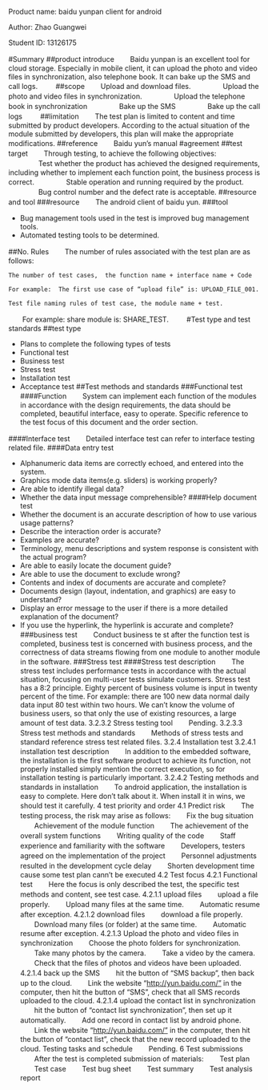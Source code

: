 
Product name: baidu yunpan client for android

Author: Zhao Guangwei

Student ID: 13126175


#Summary
##product introduce
　　Baidu yunpan is an excellent tool for cloud storage. Especially in mobile client, it can upload the photo and video files in synchronization, also telephone book. It can bake up the SMS and call logs.
　　
##scope
　　Upload and download files.
　　
　　Upload the photo and video files in synchronization.
　　
　　Upload the telephone book in synchronization
　　
　　Bake up the SMS
　　
　　Bake up the call logs
　　
##limitation
　　The test plan is limited to content and time submitted by product developers. According to the actual situation of the module submitted by developers, this plan will make the appropriate modifications.
##reference
　　Baidu yun’s manual
#agreement
##test target
　　Through testing, to achieve the following objectives:
　　
　　Test whether the product has achieved the designed requirements, including whether to implement each function point, the business process is correct.
　　
　　Stable operation and running required by the product.
　　
　　Bug control number and the defect rate is acceptable.
##resource and tool
###resource
　　The android client of baidu yun.
###tool
- Bug management tools used in the test is improved bug management tools.
- Automated testing tools to be determined.

##No. Rules
　　The number of rules associated with the test plan are as follows:

    The number of test cases,  the function name + interface name + Code
    
    For example:  The first use case of “upload file” is: UPLOAD_FILE_001.
    
    Test file naming rules of test case, the module name + test.
    
　　For example: share module is: SHARE_TEST.
　　
#Test type and test standards
##test type
- Plans to complete the following types of tests
- Functional test
- Business test
- Stress test
- Installation test
- Acceptance test
##Test methods and standards
###Functional test
####Function
　　System can implement each function of the modules in accordance with the design requirements, the data should be
completed, beautiful interface, easy to operate. Specific reference to the test focus of this document and the order section.

####Interface test
　　Detailed interface test can refer to interface testing related file.
####Data entry test
- Alphanumeric data items are correctly echoed, and entered into the system.
- Graphics mode data items(e.g. sliders) is working properly?
- Are able to identify illegal data?
- Whether the data input message comprehensible?
####Help document test
- Whether the document is an accurate description of how to use various usage patterns?
- Describe the interaction order is accurate?
- Examples are accurate?
- Terminology, menu descriptions and system response is consistent with the actual program?
- Are able to easily locate the document guide?
- Are able to use the document to exclude wrong?
- Contents and index of documents are accurate and complete?
- Documents design (layout, indentation, and graphics) are easy to understand?
- Display an error message to the user if there is a more detailed explanation of the document?
- If you use the hyperlink, the hyperlink is accurate and complete?
###business test
　　Conduct business te	st after the function test is completed, business test is concerned with business process, and the correctness of data streams flowing from one module to another module in the software.
###Stress test
####Stress test description
　　The stress test includes performance tests in accordance with the actual situation, focusing on multi-user tests simulate customers. Stress test has a 8:2 principle. Eighty percent of business volume is input in twenty percent of the time. For example: there are 100 new data normal daily data input 80 test within two hours. We can’t know the volume of business users, so that only the use of existing resources, a large amount of test data.
3.2.3.2 Stress testing tool
　　Pending.
3.2.3.3 Stress test methods and standards
　　Methods of stress tests and standard reference stress test related files.
3.2.4 Installation test
3.2.4.1 installation test description
　　In addition to the embedded software, the installation is the first software product to achieve its function, not properly installed simply mention the correct execution, so for installation testing is particularly important.
3.2.4.2 Testing methods and standards in installation
　　To android application, the installation is easy to complete. Here don’t talk about it. When install it in wins, we should test it carefully.
4 test priority and order
4.1 Predict risk
　　The testing process, the risk may arise as follows:
　　Fix the bug situation
　　Achievement of the module function
　　The achievement of the overall system functions
　　Writing quality of the code 
　　Staff experience and familiarity with the software
　　Developers, testers agreed on the implementation of the project
　　Personnel adjustments resulted in the development cycle delay
　　Shorten development time cause some test plan cann’t be executed
4.2 Test focus
4.2.1 Functional test
　　Here the focus is only described the test, the specific test methods and content, see test case.
4.2.1.1 upload files
　　upload a file properly.
　　Upload many files at the same time.
　　Automatic resume after exception.
4.2.1.2 download files
　　download a file properly.
　　Download many files (or folder) at the same time.
　　Automatic resume after exception.
4.2.1.3 Upload the photo and video files in synchronization
　　Choose the photo folders for synchronization.
　　Take many photos by the camera.
　　Take a video by the camera.
　　Check that the files of photos and videos have been uploaded.
4.2.1.4 back up the SMS
　　hit the button of “SMS backup”, then back up to the cloud.
　　Link the website “http://yun.baidu.com/” in the computer, then hit the button of “SMS”, check that all SMS records uploaded to the cloud.
4.2.1.4 upload the contact list in synchronization
　　hit the button of “contact list synchronization”, then set up it automatically.
　　Add one record in contact list by android phone.
　　Link the website “http://yun.baidu.com/” in the computer, then hit the button of “contact list”, check that the new record uploaded to the cloud.
Testing tasks and schedule
　　Pending.
6 Test submissions
　　After the test is completed submission of materials: 
　　Test plan
　　Test case
　　Test bug sheet
　　Test summary
　　Test analysis report
